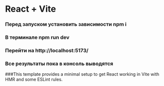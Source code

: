 # React + Vite


### Перед запуском установить зависимости npm i 
### В терминале npm run dev
### Перейти на http://localhost:5173/
### Все результаты пока в консоль выводятся

###This template provides a minimal setup to get React working in Vite with HMR and some ESLint rules.
